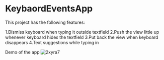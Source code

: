 # KeybaordEventsApp

This project has the following features:

1.Dismiss keyboard when typing it outside textfield
2.Push the view little up whenever keyboard hides the textfield
3.Put back the view when keyboard disappears
4.Text suggestions while typing in

Demo of the app
![2xyra7](https://user-images.githubusercontent.com/6167632/55681444-62198a80-5944-11e9-91d5-5d44bb38bde8.gif)
